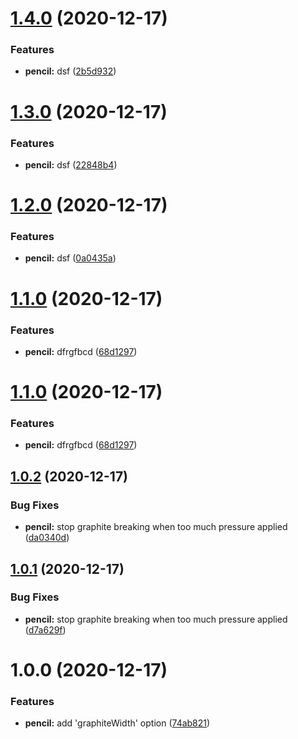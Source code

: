 # [1.4.0](https://github.com/MuhammadAlsaied/semver/compare/v1.3.0...v1.4.0) (2020-12-17)


### Features

* **pencil:** dsf ([2b5d932](https://github.com/MuhammadAlsaied/semver/commit/2b5d9323917b43392304950fd41abfab6624d185))

# [1.3.0](https://github.com/MuhammadAlsaied/semver/compare/v1.2.0...v1.3.0) (2020-12-17)


### Features

* **pencil:** dsf ([22848b4](https://github.com/MuhammadAlsaied/semver/commit/22848b4a9422e052899c5c3e3fef4ea0b18c9fb8))

# [1.2.0](https://github.com/MuhammadAlsaied/semver/compare/v1.1.0...v1.2.0) (2020-12-17)


### Features

* **pencil:** dsf ([0a0435a](https://github.com/MuhammadAlsaied/semver/commit/0a0435ae54ea33d2b5ac0987f661b969b605bfab))

# [1.1.0](https://github.com/MuhammadAlsaied/semver/compare/v1.0.2...v1.1.0) (2020-12-17)


### Features

* **pencil:** dfrgfbcd ([68d1297](https://github.com/MuhammadAlsaied/semver/commit/68d1297bf80694ab638765dc4116c9264627f462))

# [1.1.0](https://github.com/MuhammadAlsaied/semver/compare/v1.0.2...v1.1.0) (2020-12-17)


### Features

* **pencil:** dfrgfbcd ([68d1297](https://github.com/MuhammadAlsaied/semver/commit/68d1297bf80694ab638765dc4116c9264627f462))

## [1.0.2](https://github.com/MuhammadAlsaied/semver/compare/v1.0.1...v1.0.2) (2020-12-17)


### Bug Fixes

* **pencil:** stop graphite breaking when too much pressure applied ([da0340d](https://github.com/MuhammadAlsaied/semver/commit/da0340da46b6051f5e677f868c40b5615fcbd906))

## [1.0.1](https://github.com/MuhammadAlsaied/semver/compare/v1.0.0...v1.0.1) (2020-12-17)


### Bug Fixes

* **pencil:** stop graphite breaking when too much pressure applied ([d7a629f](https://github.com/MuhammadAlsaied/semver/commit/d7a629f7a9f5661cee694a6c25d6eb597c52f478))

# 1.0.0 (2020-12-17)


### Features

* **pencil:** add 'graphiteWidth' option ([74ab821](https://github.com/MuhammadAlsaied/semver/commit/74ab8217107abd39c8f0b037deb0c98d5f064b99))
